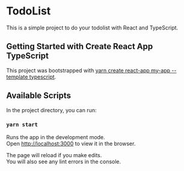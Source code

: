# TodoList
This is a simple project to do your todolist with React and TypeScript.

## Getting Started with Create React App TypeScript

This project was bootstrapped with [yarn create react-app my-app --template typescript](https://create-react-app.dev/docs/adding-typescript/).

## Available Scripts

In the project directory, you can run:

### `yarn start`

Runs the app in the development mode.\
Open [http://localhost:3000](http://localhost:3000) to view it in the browser.

The page will reload if you make edits.\
You will also see any lint errors in the console.
